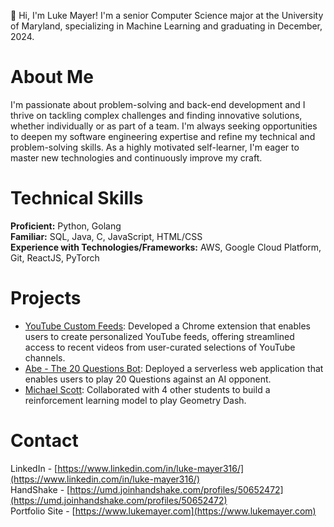 👋 Hi, I'm Luke Mayer! I'm a senior Computer Science major at the University of Maryland, specializing in Machine Learning and graduating in December, 2024.

# About Me

I'm passionate about problem-solving and back-end development and I thrive on tackling complex challenges and finding innovative solutions, whether individually or as part of a team. I'm always seeking opportunities to deepen my software engineering expertise and refine my technical and problem-solving skills. As a highly motivated self-learner, I'm eager to master new technologies and continuously improve my craft.

# Technical Skills

**Proficient:** Python, Golang  
**Familiar:** SQL, Java, C, JavaScript, HTML/CSS  
**Experience with Technologies/Frameworks:** AWS, Google Cloud Platform, Git, ReactJS, PyTorch

# Projects

- [YouTube Custom Feeds](https://github.com/luke-mayer/youtube-custom-feeds): Developed a Chrome extension that enables users to create personalized YouTube feeds, offering streamlined access to recent videos from user-curated selections of YouTube channels.
- [Abe - The 20 Questions Bot](https://github.com/luke-mayer/20-Questions-Site): Deployed a serverless web application that enables users to play 20 Questions against an AI opponent.
- [Michael Scott](https://github.com/luke-mayer/michael-scott): Collaborated with 4 other students to build a reinforcement learning model to play Geometry Dash.

# Contact

LinkedIn - [https://www.linkedin.com/in/luke-mayer316/](https://www.linkedin.com/in/luke-mayer316/)  
HandShake - [https://umd.joinhandshake.com/profiles/50652472](https://umd.joinhandshake.com/profiles/50652472)  
Portfolio Site - [https://www.lukemayer.com](https://www.lukemayer.com)
